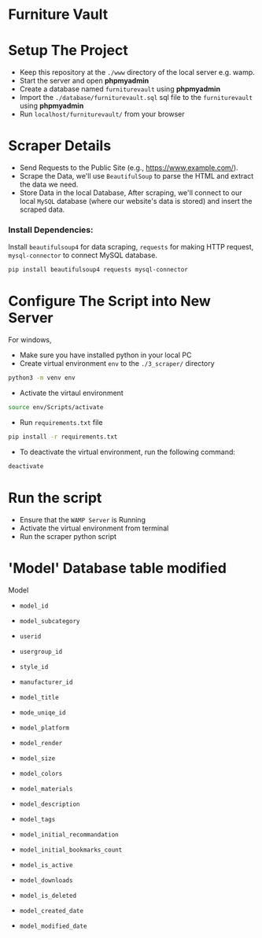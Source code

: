# Furniture Vault

# Setup The Project
- Keep this repository at the `./www` directory of the local server e.g. wamp.
- Start the server and open **phpmyadmin**
- Create a database named `furniturevault` using **phpmyadmin**
- Import the `./database/furniturevault.sql` sql file to the `furniturevault` using **phpmyadmin**
- Run `localhost/furniturevault/` from your browser


# Scraper Details
- Send Requests to the Public Site (e.g., https://www.example.com/).
- Scrape the Data, we'll use `BeautifulSoup` to parse the HTML and extract the data we need.
- Store Data in the local Database, After scraping, we'll connect to our local `MySQL` database (where our website's data is stored) and insert the scraped data.


### Install Dependencies: 
Install `beautifulsoup4` for data scraping, `requests` for making HTTP request, `mysql-connector` to connect MySQL database.
```bash
pip install beautifulsoup4 requests mysql-connector
```


# Configure The Script into New Server 
For windows,
- Make sure you have installed python in your local PC
- Create virtual environment `env` to the `./3_scraper/` directory
```bash
python3 -m venv env
```
- Activate the virtaul environment
```bash
source env/Scripts/activate
```
- Run `requirements.txt` file
```bash
pip install -r requirements.txt
```
- To deactivate the virtual environment, run the following command:
```bash
deactivate
```


# Run the script
- Ensure that the `WAMP Server` is Running
- Activate the virtual environment from terminal
- Run the scraper python script



# 'Model' Database table modified
Model
- `model_id` 
- `model_subcategory` 
- `userid`
- `usergroup_id`
- `style_id`
- `manufacturer_id`


- `model_title` 
- `mode_uniqe_id`
- `model_platform`
- `model_render`
- `model_size`
- `model_colors`
- `model_materials`
- `model_description` 
- `model_tags`
- `model_initial_recommandation`
- `model_initial_bookmarks_count`

- `model_is_active` 
- `model_downloads` 
- `model_is_deleted` 
- `model_created_date`
- `model_modified_date`